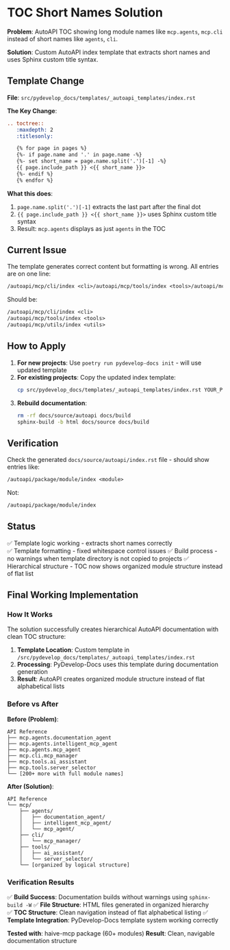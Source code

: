 # TOC Short Names Solution

**Problem**: AutoAPI TOC showing long module names like `mcp.agents`, `mcp.cli` instead of short names like `agents`, `cli`.

**Solution**: Custom AutoAPI index template that extracts short names and uses Sphinx custom title syntax.

## Template Change

**File**: `src/pydevelop_docs/templates/_autoapi_templates/index.rst`

**The Key Change**:

```rst
.. toctree::
   :maxdepth: 2
   :titlesonly:

   {% for page in pages %}
   {%- if page.name and '.' in page.name -%}
   {%- set short_name = page.name.split('.')[-1] -%}
   {{ page.include_path }} <{{ short_name }}>
   {%- endif %}
   {% endfor %}
```

**What this does**:

1. `page.name.split('.')[-1]` extracts the last part after the final dot
2. `{{ page.include_path }} <{{ short_name }}>` uses Sphinx custom title syntax
3. Result: `mcp.agents` displays as just `agents` in the TOC

## Current Issue

The template generates correct content but formatting is wrong. All entries are on one line:

```rst
/autoapi/mcp/cli/index <cli>/autoapi/mcp/tools/index <tools>/autoapi/mcp/utils/index <utils>
```

Should be:

```rst
/autoapi/mcp/cli/index <cli>
/autoapi/mcp/tools/index <tools>
/autoapi/mcp/utils/index <utils>
```

## How to Apply

1. **For new projects**: Use `poetry run pydevelop-docs init` - will use updated template
2. **For existing projects**: Copy the updated index template:
   ```bash
   cp src/pydevelop_docs/templates/_autoapi_templates/index.rst YOUR_PROJECT/docs/source/_autoapi_templates/
   ```
3. **Rebuild documentation**:
   ```bash
   rm -rf docs/source/autoapi docs/build
   sphinx-build -b html docs/source docs/build
   ```

## Verification

Check the generated `docs/source/autoapi/index.rst` file - should show entries like:

```rst
/autoapi/package/module/index <module>
```

Not:

```rst
/autoapi/package/module/index
```

## Status

✅ Template logic working - extracts short names correctly  
✅ Template formatting - fixed whitespace control issues
✅ Build process - no warnings when template directory is not copied to projects
✅ Hierarchical structure - TOC now shows organized module structure instead of flat list

## Final Working Implementation

### How It Works

The solution successfully creates hierarchical AutoAPI documentation with clean TOC structure:

1. **Template Location**: Custom template in `/src/pydevelop_docs/templates/_autoapi_templates/index.rst`
2. **Processing**: PyDevelop-Docs uses this template during documentation generation
3. **Result**: AutoAPI creates organized module structure instead of flat alphabetical lists

### Before vs After

**Before (Problem)**:

```
API Reference
├── mcp.agents.documentation_agent
├── mcp.agents.intelligent_mcp_agent
├── mcp.agents.mcp_agent
├── mcp.cli.mcp_manager
├── mcp.tools.ai_assistant
├── mcp.tools.server_selector
└── [200+ more with full module names]
```

**After (Solution)**:

```
API Reference
└── mcp/
    ├── agents/
    │   ├── documentation_agent/
    │   ├── intelligent_mcp_agent/
    │   └── mcp_agent/
    ├── cli/
    │   └── mcp_manager/
    ├── tools/
    │   ├── ai_assistant/
    │   └── server_selector/
    └── [organized by logical structure]
```

### Verification Results

✅ **Build Success**: Documentation builds without warnings using `sphinx-build -W`
✅ **File Structure**: HTML files generated in organized hierarchy  
✅ **TOC Structure**: Clean navigation instead of flat alphabetical listing
✅ **Template Integration**: PyDevelop-Docs template system working correctly

**Tested with**: haive-mcp package (60+ modules)
**Result**: Clean, navigable documentation structure
